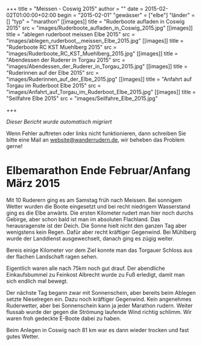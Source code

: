 +++
title = "Meissen - Coswig 2015"
author = ""
date = 2015-02-02T01:00:00+02:00
begin = "2015-02-01"
"gewässer" = ["elbe"]
"länder" = []
"typ" = "marathon"
[[images]]
title = "Ruderboote aufladen in Coswig 2015"
src = "images/Ruderboote_aufladen_in_Coswig_2015.jpg"
[[images]]
title = "ablegen ruderboot  meissen Elbe 2015"
src = "images/ablegen_ruderboot__meissen_Elbe_2015.jpg"
[[images]]
title = "Ruderboote RC KST Muehlberg 2015"
src = "images/Ruderboote_RC_KST_Muehlberg_2015.jpg"
[[images]]
title = "Abendessen der Ruderer in Torgau 2015"
src = "images/Abendessen_der_Ruderer_in_Torgau_2015.jpg"
[[images]]
title = "Ruderinnen auf der Elbe 2015"
src = "images/Ruderinnen_auf_der_Elbe_2015.jpg"
[[images]]
title = "Anfahrt auf Torgau im Ruderboot Elbe 2015"
src = "images/Anfahrt_auf_Torgau_im_Ruderboot_Elbe_2015.jpg"
[[images]]
title = "Seilfahre Elbe 2015"
src = "images/Seilfahre_Elbe_2015.jpg"

+++


*Dieser Bericht wurde automatisch migriert*

Wenn Fehler auftreten oder links nicht funktionieren, dann schreiben Sie bitte eine Mail an website@wanderrudern.de, wir beheben das Problem gerne!



# Elbemarathon Ende Februar/Anfang März 2015


Mit 10 Ruderern ging es am Samstag früh nach Meissen. Bei sonnigem Wetter wurden die Boote eingesetzt und bei recht niedrigem Wasserstand ging es die Elbe anwärts. Die ersten Kilometer rudert man hier noch durchs Gebirge, aber schon bald ist man im absoluten Flachland. Das herausragenste ist der Deich. Die Sonne hielt nicht den ganzen Tag aber wenigstens kein Regen. Dafür aber recht kräftiger Gegenwind. Bei Mühlberg wurde der Landdienst ausgewechselt, danach ging es zügig weiter.

Bereis einige Kilometer vor dem Ziel konnte man das Torgauer Schloss aus der flachen Landschaft ragen sehen.

Eigentlich waren alle nach 75km noch gut drauf. Der abendliche Einkaufsbummel zu Feinkost Albrecht wurde zu Fuß erledigt, damit man sich endlich mal bewegt.

Der nächste Tag begann zwar mit Sonnenschein, aber bereits beim Ablegen setzte Nieselregen ein. Dazu noch kräftiger Gegenwind. Kein angenehmes Ruderwetter, aber bei Sonnenschein kann ja jeder Marathon rudern. Weiter flussab wurde der gegen die Strömung laufende Wind richtig schlimm. Wir waren froh gedeckte E-Boote dabei zu haben.

Beim Anlegen in Coswig nach 81 km war es dann wieder trocken und fast gutes Wetter.